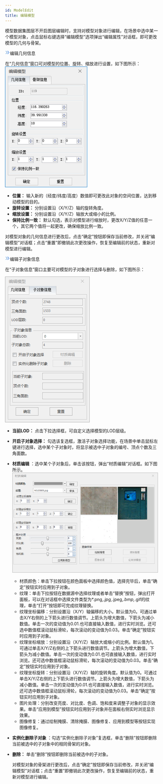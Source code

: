 ```yaml
---
id: ModelEdit
title: 编辑模型  
---  
```

模型数据集图层不开启图层编辑时，支持对模型对象进行编辑，在场景中选中某一个模型对象，点击鼠标右键选择“编辑模型”选项弹出“编辑属性”对话框，即可更改模型的几何与骨架。

![](img/close.gif)编辑几何信息

在“几何信息”窗口可对模型的位置、旋转、缩放进行设置，如下图所示：     
![](img/ModelEdit_Geometry.png)  
  
  * **位置：** 输入新的（经度/纬度/高度）数值即可更改此对象的空间位置，达到移动模型的目的。
  * **旋转设置：** 分别设置沿（X/Y/Z）轴的旋转角度。
  * **缩放设置：** 分别设置沿（X/Y/Z）轴放大或缩小的比例。
  * **保持比例一致：** 默认勾选，表示对模型进行缩放时，更改X/Y/Z值的任意一个，其它两个值将一起更改，确保缩放比例一致。

对模型对象的几何信息进行更改后，点击“确定”按钮即保存当前修改，并关闭“编辑模型”对话框；点击“重置”即撤销此次更改操作，恢复至编辑前的状态，重新对模型进行编辑。

![](img/close.gif)编辑子对象信息

在“子对象信息”窗口主要可对模型的子对象进行选择与删除，如下图所示：     

![](img/ModelEdit_Skeleton.png)  

  
  * **当前LOD：** 点击下拉选择框，可自定义选择模型的LOD层级。
  * **开启子对象选择：** 勾选该复选框，激活子对象选择功能，在场景中单击鼠标左键进行选择，选中某个子对象时，将显示被选中子对象的编号、顶点个数及三角面数。
  * **材质编辑** ：选中某个子对象后，单击该按钮，弹出“材质编辑”对话框。如下图所示。           ![](img/MaterialEdit.png)  

    * 材质颜色：单击下拉按钮在颜色面板中选择颜色值，选择完毕后，单击“确定”按钮实时应用到子对象。
    * 纹理：单击下拉按钮在数据源中选择纹理或者单击“替换”按钮，弹出打开面板，可以在对话框中选择文件类型为*.png,*.jpg,*.jpeg,*.bmp,*.gif的纹理，单击“打开”按钮即可完成纹理替换。
    * 纹理坐标偏移：分别设置沿（X/Y）轴偏移的大小。默认值为0。可通过单击X/Y右侧的上下箭头进行数值调节。上箭头为增大数值，下箭头为减小数值。单击一次的变动值为0.01.也可直接输入数值，进行实时浏览。还可选中数值框滚动鼠标滑轮，每次滚动的变动值为0.03。单击“确定”按钮实时应用到子对象。
    * 纹理坐标缩放：分别设置沿（X/Y/Z）轴放大或缩小的比例。默认值为1。可通过单击X/Y/Z右侧的上下箭头进行数值调节。上箭头为增大数值，下箭头为减小数值。单击一次的变动值为0.01.也可直接输入数值，进行实时浏览。还可选中数值框滚动鼠标滑轮，每次滚动的变动值为0.03。单击“确定”按钮实时应用到子对象。
    * 纹理坐标旋转：分别设置沿（X/Y/Z）轴的旋转角度。默认值为0。可通过单击X/Y/Z右侧的上下箭头进行数值调节。上箭头为增大数值，下箭头为减小数值。单击一次的变动值为0.01.也可直接输入数值，进行实时浏览。还可选中数值框滚动鼠标滑轮，每次滚动的变动值为0.03。单击“确定”按钮实时应用到子对象。
    * 图片处理：分别改变亮度、对比度、色调、饱和度来调整子对象的显示效果。单击“应用到模型”按钮实时应用到子对象并在面板右侧实时浏览显示效果。
    * 图像修复：通过绘制掩膜、清除掩膜、图像修复、应用到模型等按钮实现图像修复。
  * **实例化删除子对象** ：勾选“实例化删除子对象”复选框，单击“删除”按钮即删除当前被选中的子对象中的相同骨架的对象。
  * **删除：** 单击“删除”按钮即删除当前被选中的子对象。

    对模型对象的骨架进行更改后，点击“确定”按钮即保存当前修改，并关闭“编辑模型”对话框；点击“重置”即撤销此次更改操作，恢复至编辑前的状态，重新对模型进行编辑。



